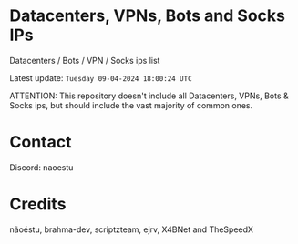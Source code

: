 # Datacenters, VPNs, Bots and Socks IPs
 
Datacenters / Bots / VPN / Socks ips list

Latest update: `Tuesday 09-04-2024 18:00:24 UTC` 

ATTENTION: This repository doesn't include all Datacenters, VPNs, Bots & Socks ips, 
but should include the vast majority of common ones.

# Contact
Discord: naoestu

# Credits
nãoéstu, brahma-dev, scriptzteam, ejrv, X4BNet and TheSpeedX
